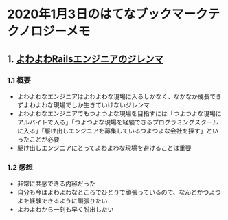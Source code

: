 # 2020年1月3日のはてなブックマークテクノロジーメモ

## 1. [よわよわRailsエンジニアのジレンマ](http://nekorails.hatenablog.com/entry/2020/01/02/135639)

### 1.1 概要

- よわよわなエンジニアはよわよわな現場に入るしかなく、なかなか成長できずよわよわな現場でしか生きていけないジレンマ
- よわよわなエンジニアでもつよつよな現場を目指すには「つよつよな現場にアルバイトで入る」「つよつよな現場を経験できるプログラミングスクールに入る」「駆け出しエンジニアを募集しているつよつよな会社を探す」といったことが必要
- 駆け出しエンジニアにとってよわよわな現場を避けることは重要

### 1.2 感想

- 非常に共感できる内容だった
- 自分も今はよわよわなところでひとりで頑張っているので、なんとかつよつよを経験できるように頑張りたい
- よわよわから一刻も早く脱出したい

